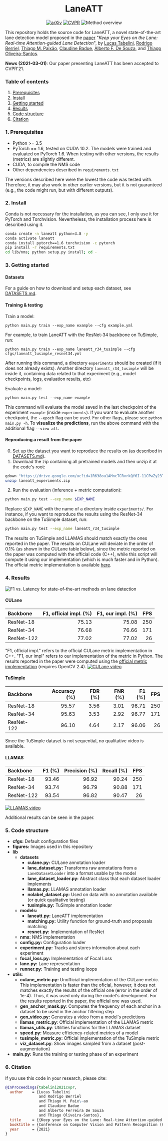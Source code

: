 <div align="center">

# LaneATT
[![arXiv](https://img.shields.io/badge/arXiv-2010.12035-b31b1b.svg)](https://arxiv.org/abs/2010.12035)
[![CVPR](https://img.shields.io/badge/CVPR-PDF-blue)](https://openaccess.thecvf.com/content/CVPR2021/html/Tabelini_Keep_Your_Eyes_on_the_Lane_Real-Time_Attention-Guided_Lane_Detection_CVPR_2021_paper.html)
![Method overview](data/figures/method-overview.png "Method overview")
</div>

This repository holds the source code for LaneATT, a novel state-of-the-art lane detection model proposed in the [paper](https://arxiv.org/abs/2010.12035) "_Keep your Eyes on the Lane: Real-time Attention-guided Lane Detection_", by [Lucas Tabelini](https://github.com/lucastabelini), [Rodrigo Berriel](http://rodrigoberriel.com), [Thiago M. Paixão](https://sites.google.com/view/thiagopx), [Claudine Badue](http://www.inf.ufes.br/~claudine/), [Alberto F. De Souza](http://www.lcad.inf.ufes.br/team/index.php/Prof._Dr._Alberto_Ferreira_De_Souza), and [Thiago Oliveira-Santos](http://www.inf.ufes.br/~todsantos/home).

**News (2021-03-01)**: Our paper presenting LaneATT has been accepted to CVPR'21.

### Table of contents
1. [Prerequisites](#1-prerequisites)
2. [Install](#2-install)
3. [Getting started](#3-getting-started)
4. [Results](#4-results)
5. [Code structure](#5-code-structure)
6. [Citation](#6-Citation)


### 1. Prerequisites
- Python >= 3.5
- PyTorch == 1.6, tested on CUDA 10.2. The models were trained and evaluated on PyTorch 1.6. When testing with other versions, the results (metrics) are slightly different.
- CUDA, to compile the NMS code
- Other dependencies described in `requirements.txt`

The versions described here were the lowest the code was tested with. Therefore, it may also work in other earlier versions, but it is not guaranteed (e.g., the code might run, but with different outputs).

### 2. Install
Conda is not necessary for the installation, as you can see, I only use it for PyTorch and Torchvision.
Nevertheless, the installation process here is described using it.

```bash
conda create -n laneatt python=3.8 -y
conda activate laneatt
conda install pytorch==1.6 torchvision -c pytorch
pip install -r requirements.txt
cd lib/nms; python setup.py install; cd -
```

### 3. Getting started
#### Datasets
For a guide on how to download and setup each dataset, see [DATASETS.md](DATASETS.md).

#### Training & testing
Train a model:
```
python main.py train --exp_name example --cfg example.yml
```
For example, to train LaneATT with the ResNet-34 backbone on TuSimple, run:
```
python main.py train --exp_name laneatt_r34_tusimple --cfg cfgs/laneatt_tusimple_resnet34.yml
```
After running this command, a directory `experiments` should be created (if it does not already exists). Another
directory `laneatt_r34_tusimple` will be inside it, containing data related to that experiment (e.g., model checkpoints, logs, evaluation results, etc)

Evaluate a model:
```
python main.py test --exp_name example
```
This command will evaluate the model saved in the last checkpoint of the experiment `example` (inside `experiments`).
If you want to evaluate another checkpoint, the `--epoch` flag can be used. For other flags, please see `python main.py -h`. To **visualize the predictions**, run the above command with the additional flag `--view all`.

#### Reproducing a result from the paper
0. Set up the dataset you want to reproduce the results on (as described in [DATASETS.md](DATASETS.md)).
1. Download the zip containing all pretrained models  and then unzip it at the code's root:
```bash
gdown "https://drive.google.com/uc?id=1R638ou1AMncTCRvrkQY6I-11CPwZy23T" # main experiments on TuSimple, CULane and LLAMAS (1.3 GB)
unzip laneatt_experiments.zip
```
2. Run the evaluation (inference + metric computation):
```bash
python main.py test --exp_name $EXP_NAME
```
Replace `$EXP_NAME` with the name of a directory inside `experiments/`. For instance, if you want to reproduce the results using the ResNet-34 backbone on the TuSimple dataset, run:
```bash
python main.py test --exp_name laneatt_r34_tusimple
```
The results on TuSimple and LLAMAS should match exactly the ones reported in the paper. The results on CULane will deviate in the order of 0.1% (as shown in the CULane table below), since the metric reported on the paper was computed with the official code (C++), while this script will compute it using our implementation (which is much faster and in Python). The official metric implementation is available [here](https://github.com/XingangPan/SCNN/tree/master/tools/lane_evaluation).

### 4. Results
![F1 vs. Latency for state-of-the-art methods on lane detection](data/figures/f1-vs-latency.png "F1 vs. Latency for state-of-the-art methods on lane detection")

#### CULane

|   Backbone    |        F1, official impl. (%)      | F1, our impl. (%) | FPS |
|     :---      |         ---:                       |   ---:            | ---:|
| ResNet-18     | 75.13                              |  75.08            | 250 |
| ResNet-34     | 76.68                              |  76.66            | 171 |
| ResNet-122    | 77.02                              |  77.02            | 26 |

"F1, official impl." refers to the official CULane metric implementation in C++. "F1, our impl" refers to our implementation of the metric in Python. The results reported in the paper were computed using the [official metric implementation](https://github.com/XingangPan/SCNN/tree/master/tools/lane_evaluation)
 (requires OpenCV 2.4).
 [![CULane video](data/figures/culane_video.png "CULane video")](https://youtu.be/ghs93acwkBQ)

#### TuSimple
|   Backbone    |      Accuracy (%)     |      FDR (%)     |      FNR (%)     |      F1 (%)     | FPS |
|    :---       |         ---:          |       ---:       |       ---:       |      ---:       | ---:|
| ResNet-18     |    95.57              |    3.56          |    3.01          |    96.71        | 250 |
| ResNet-34     |    95.63              |    3.53          |    2.92          |    96.77        | 171 |
| ResNet-122    |    96.10              |    4.64          |    2.17          |    96.06        | 26 |

Since the TuSimple dataset is not sequential, no qualitative video is available.

#### LLAMAS
|   Backbone    |      F1 (%)     |   Precision (%)  |   Recall (%)  | FPS |
|    :---       |         ---:    |       ---:       |       ---:    | ---:|
| ResNet-18     |      93.46      |     96.92        |    90.24      | 250 |
| ResNet-34     |      93.74      |     96.79        |    90.88      | 171 |
| ResNet-122    |      93.54      |     96.82        |    90.47      | 26 |

 [![LLAMAS video](data/figures/llamas_video.png "LLAMAS video")](https://youtu.be/1f_y4A-muMg)

Additional results can be seen in the paper.

### 5. Code structure
- **cfgs:** Default configuration files
- **figures:** Images used in this repository
- **lib**
  - **datasets**
    - **culane.py:** CULane annotation loader
    - **lane_dataset.py:** Transforms raw annotations from a `LaneDatasetLoader` into a format usable by the model
    - **lane_dataset_loader.py:** Abstract class that each dataset loader implements
    - **llamas.py:** LLAMAS annotation loader
    - **nolabel_dataset.py:** Used on data with no annotation available (or quick qualitative testing)
    - **tusimple.py:** TuSimple annotation loader
   - **models:**
     - **laneatt.py:** LaneATT implementation
     - **matching.py:** Utility function for ground-truth and proposals matching
     - **resnet.py:** Implementation of ResNet
  - **nms:** NMS implementation
  - **config.py:** Configuration loader
  - **experiment.py:** Tracks and stores information about each experiment
  - **focal_loss.py:** Implementation of Focal Loss
  - **lane.py:** Lane representation
  - **runner.py:** Training and testing loops
- **utils**:
  - **culane_metric.py:** Unofficial implementation of the CULane metric. This implementation is faster than the oficial,
  however, it does not matches exactly the results of the official one (error in the order of 1e-4). Thus, it was used only during the model's development.
  For the results reported in the paper, the official one was used.
  - **gen_anchor_mask.py**: Computes the frequency of each anchor in a dataset to be used in the anchor filtering step
  - **gen_video.py:** Generates a video from a model's predictions
  - **llamas_metric.py**: Official implementation of the LLAMAS metric
  - **llamas_utils.py**: Utilities functions for the LLAMAS dataset
  - **speed.py:** Measure efficiency-related metrics of a model
  - **tusimple_metric.py**: Official implementation of the TuSimple metric
  - **viz_dataset.py**: Show images sampled from a dataset (post-augmentation)
- **main.py:** Runs the training or testing phase of an experiment

### 6. Citation
If you use this code in your research, please cite:

```bibtex
@InProceedings{tabelini2021cvpr,
  author    = {Lucas Tabelini
               and Rodrigo Berriel
               and Thiago M. Paix\~ao
               and Claudine Badue
               and Alberto Ferreira De Souza
               and Thiago Oliveira-Santos},
  title     = {{Keep your Eyes on the Lane: Real-time Attention-guided Lane Detection}},
  booktitle = {Conference on Computer Vision and Pattern Recognition (CVPR)},
  year      = {2021}
}
```
